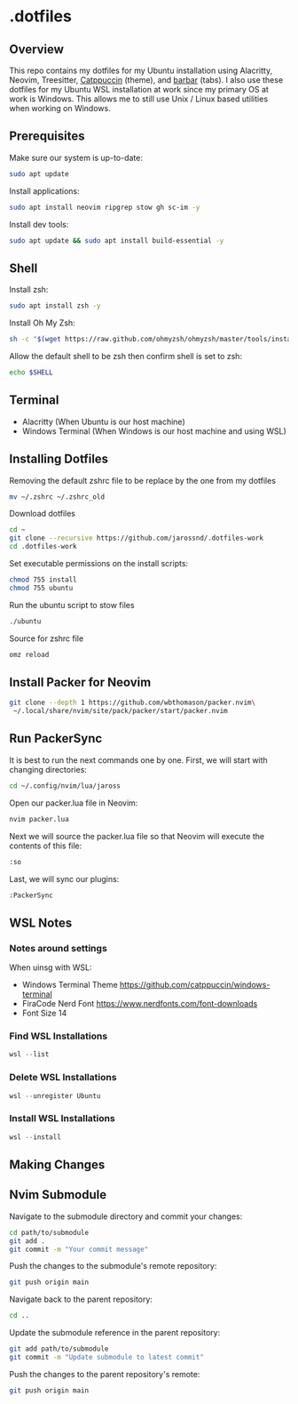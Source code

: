 # .dotfiles

## Overview

This repo contains my dotfiles for my Ubuntu installation using Alacritty, Neovim, Treesitter, [Catppuccin](https://github.com/catppuccin/nvim) (theme), and [barbar](https://github.com/romgrk/barbar.nvim) (tabs). I also use these dotfiles for my Ubuntu WSL installation at work since my primary OS at work is Windows. This allows me to still use Unix / Linux based utilities when working on Windows.

## Prerequisites

Make sure our system is up-to-date:

```bash
sudo apt update
```

Install applications:

```bash
sudo apt install neovim ripgrep stow gh sc-im -y
```

Install dev tools:

```bash
sudo apt update && sudo apt install build-essential -y
```

## Shell

Install zsh:

```bash
sudo apt install zsh -y
```

Install Oh My Zsh:

```bash
sh -c "$(wget https://raw.github.com/ohmyzsh/ohmyzsh/master/tools/install.sh -O -)"
```
Allow the default shell to be zsh then confirm shell is set to zsh:

```bash
echo $SHELL
```

## Terminal

- Alacritty (When Ubuntu is our host machine)
- Windows Terminal (When Windows is our host machine and using WSL)

## Installing Dotfiles

Removing the default zshrc file to be replace by the one from my dotfiles

```bash
mv ~/.zshrc ~/.zshrc_old
```

Download dotfiles

```bash
cd ~
git clone --recursive https://github.com/jarossnd/.dotfiles-work
cd .dotfiles-work
```

Set executable permissions on the install scripts:

```bash
chmod 755 install
chmod 755 ubuntu
```

Run the ubuntu script to stow files

```bash
./ubuntu
```

Source for zshrc file

```bash
omz reload
```

## Install Packer for Neovim

```bash
git clone --depth 1 https://github.com/wbthomason/packer.nvim\
 ~/.local/share/nvim/site/pack/packer/start/packer.nvim
```

## Run PackerSync

It is best to run the next commands one by one. First, we will start with changing directories:

```bash
cd ~/.config/nvim/lua/jaross
```

Open our packer.lua file in Neovim:

```bash
nvim packer.lua
```

Next we will source the packer.lua file so that Neovim will execute the contents of this file:

```bash
:so
```

Last, we will sync our plugins:

```bash
:PackerSync
```

## WSL Notes

### Notes around settings

When uinsg with WSL:

- Windows Terminal Theme https://github.com/catppuccin/windows-terminal
- FiraCode Nerd Font https://www.nerdfonts.com/font-downloads
- Font Size 14

### Find WSL Installations

```powershell
wsl --list
```

### Delete WSL Installations

```powershell
wsl --unregister Ubuntu
```

### Install WSL Installations

```powershell
wsl --install
```

## Making Changes

## Nvim Submodule

Navigate to the submodule directory and commit your changes:

```bash
cd path/to/submodule
git add .
git commit -m "Your commit message"
```
Push the changes to the submodule's remote repository:

```bash
git push origin main
```

Navigate back to the parent repository:

```bash
cd ..
```

Update the submodule reference in the parent repository:

```bash
git add path/to/submodule
git commit -m "Update submodule to latest commit"
```

Push the changes to the parent repository's remote:

```bash
git push origin main
```
